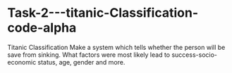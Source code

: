 # Task-2---titanic-Classification-code-alpha
Titanic Classification Make a system which tells whether the person will be save from sinking. What factors were most likely lead to success-socio-economic status, age, gender and more.
